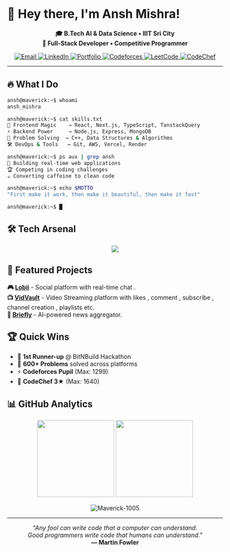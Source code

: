 # 👋 Hey there, I'm Ansh Mishra!

<p align="center">
  <b>🎓 B.Tech AI & Data Science • IIIT Sri City</b><br>
  <b>🚀 Full-Stack Developer • Competitive Programmer</b>
</p>

<p align="center">
  <a href="mailto:ansh1005mishra@gmail.com">
    <img src="https://img.shields.io/badge/Gmail-D14836?style=for-the-badge&logo=gmail&logoColor=white" alt="Email"/>
  </a>
  <a href="https://linkedin.com/in/ansh-mishra1005">
    <img src="https://img.shields.io/badge/LinkedIn-0077B5?style=for-the-badge&logo=linkedin&logoColor=white" alt="LinkedIn"/>
  </a>
  <a href="https://maverickportfolio.vercel.app/">
    <img src="https://img.shields.io/badge/Portfolio-000000?style=for-the-badge&logo=vercel&logoColor=white" alt="Portfolio"/>
  </a>
  <a href="https://codeforces.com/profile/Maverick_1005">
    <img src="https://img.shields.io/badge/Codeforces-1F8ACB?style=for-the-badge&logo=codeforces&logoColor=white" alt="Codeforces"/>
  </a>
  <a href="https://leetcode.com/u/Maverick_1005">
    <img src="https://img.shields.io/badge/LeetCode-FFA116?style=for-the-badge&logo=leetcode&logoColor=black" alt="LeetCode"/>
  </a>
  <a href="https://www.codechef.com/users/ansh1005mishra">
    <img src="https://img.shields.io/badge/CodeChef-5B4638?style=for-the-badge&logo=codechef&logoColor=white" alt="CodeChef"/>
  </a>
</p>

---

## 🔥 What I Do

<div >

```bash
ansh@maverick:~$ whoami
ansh_mishra

ansh@maverick:~$ cat skills.txt
🎨 Frontend Magic    → React, Next.js, TypeScript, TanstackQuery 
⚡ Backend Power     → Node.js, Express, MongoDB  
🧠 Problem Solving  → C++, Data Structures & Algorithms
🛠️ DevOps & Tools   → Git, AWS, Vercel, Render

ansh@maverick:~$ ps aux | grep ansh
🚀 Building real-time web applications
🏆 Competing in coding challenges  
☕ Converting caffeine to clean code

ansh@maverick:~$ echo $MOTTO
"First make it work, then make it beautiful, then make it fast"

ansh@maverick:~$ █
```

</div>

## 🛠️ Tech Arsenal

<p align="center">
  <img src="https://skillicons.dev/icons?i=js,ts,react,nextjs,nodejs,python,cpp,mongodb,mysql,tailwind,git" />
</p>

## 🌟 Featured Projects

**🎮 [Lobii](https://lobii.vercel.app)** - Social platform with real-time chat .
<br>
**📺 [VidVault](https://vidvault.vercel.app/)** - Video Streaming platform with likes , comment , subscribe , channel creation , playlists etc.  
**📰 [Briefly](https://brieflylatestnews.vercel.app)** - AI-powered news aggregator.

## 🏆 Quick Wins

- 🥈 **1st Runner-up** @ BitNBuild Hackathon
- 🧠 **600+ Problems** solved across platforms
- ⚡ **Codeforces Pupil** (Max: 1299)
- 🌟 **CodeChef 3★** (Max: 1640)

## 📊 GitHub Analytics

<p align="center">
  <img height="180em" src="https://github-readme-stats.vercel.app/api?username=Maverick-1005&show_icons=true&theme=tokyonight&include_all_commits=true&count_private=true"/>
  <img height="180em" src="https://github-readme-stats.vercel.app/api/top-langs/?username=Maverick-1005&layout=compact&langs_count=8&theme=tokyonight"/>
</p>

<p align="center">
  <img src="https://github-readme-streak-stats.herokuapp.com/?user=Maverick-1005&theme=tokyonight" alt="Maverick-1005" />
</p>


---

<p align="center">
  <i>"Any fool can write code that a computer can understand.<br>Good programmers write code that humans can understand."</i><br>
  <b>— Martin Fowler</b>
</p>


